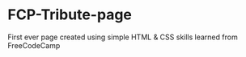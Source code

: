 # FCP-Tribute-page
First ever page created using simple HTML & CSS skills learned from FreeCodeCamp
